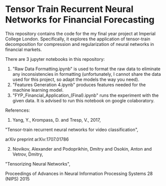 # Tensor Train Recurrent Neural Networks for Financial Forecasting

This repository contains the code for the my final year project at Imperial College London. Specifically, it explores the application of tensor-train decomposition for compression and regularization of neural networks in financial markets. 

There are 3 jupyter notebooks in this repository: 
1) "Raw Data Formatting.ipynb" is used to format the raw data to eliminate any inconsistencies in formatting (unfortunately, I cannot share the data used for this project, so adapt the models the way you need). 
2) "Features Generation 4.ipynb" produces features needed for the machine learning model. 
3) "FYP_Financial_Application_(Final).ipynb" runs the experiment with the given data. It is advised to run this notebook on google colaboratory. 


References: 
1) Yang, Y., Krompass, D. and Tresp, V., 2017,

  "Tensor-train recurrent neural networks for video classification",

  arXiv preprint arXiv:1707.01786

2) Novikov, Alexander and Podoprikhin, Dmitry and Osokin, Anton and Vetrov, Dmitry,
  
  "Tensorizing Neural Networks",
  
  Proceedings of Advances in Neural Information Processing Systems 28 (NIPS) 2015
